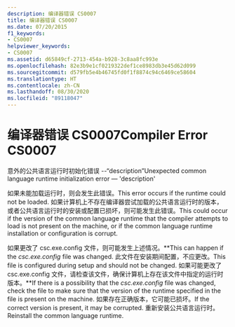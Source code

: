 ```yaml
---
description: 编译器错误 CS0007
title: 编译器错误 CS0007
ms.date: 07/20/2015
f1_keywords:
- CS0007
helpviewer_keywords:
- CS0007
ms.assetid: d65849cf-2713-454a-b928-3c8aa8fc993e
ms.openlocfilehash: 82e3b9e1cf0219322def1ce8983db3e45d62d099
ms.sourcegitcommit: d579fb5e4b46745fd0f1f8874c94c6469ce58604
ms.translationtype: HT
ms.contentlocale: zh-CN
ms.lasthandoff: 08/30/2020
ms.locfileid: "89118047"
---
```

# <a name="compiler-error-cs0007"></a><span data-ttu-id="40f4c-103">编译器错误 CS0007</span><span class="sxs-lookup"><span data-stu-id="40f4c-103">Compiler Error CS0007</span></span>

<span data-ttu-id="40f4c-104">意外的公共语言运行时初始化错误 --“description”</span><span class="sxs-lookup"><span data-stu-id="40f4c-104">Unexpected common language runtime initialization error — 'description'</span></span>

 <span data-ttu-id="40f4c-105">如果未能加载运行时，则会发生此错误。</span><span class="sxs-lookup"><span data-stu-id="40f4c-105">This error occurs if the runtime could not be loaded.</span></span> <span data-ttu-id="40f4c-106">如果计算机上不存在编译器尝试加载的公共语言运行时的版本，或者公共语言运行时的安装或配置已损坏，则可能发生此错误。</span><span class="sxs-lookup"><span data-stu-id="40f4c-106">This could occur if the version of the common language runtime that the compiler attempts to load is not present on the machine, or if the common language runtime installation or configuration is corrupt.</span></span>

 <span data-ttu-id="40f4c-107">如果更改了 csc.exe.config 文件，则可能发生上述情况。\*\*</span><span class="sxs-lookup"><span data-stu-id="40f4c-107">This can happen if the *csc.exe.config* file was changed.</span></span> <span data-ttu-id="40f4c-108">此文件在安装期间配置，不应更改。</span><span class="sxs-lookup"><span data-stu-id="40f4c-108">This file is configured during setup and should not be changed.</span></span> <span data-ttu-id="40f4c-109">如果可能更改了 csc.exe.config 文件，请检查该文件，确保计算机上存在该文件中指定的运行时版本。\*\*</span><span class="sxs-lookup"><span data-stu-id="40f4c-109">If there is a possibility that the *csc.exe.config* file was changed, check the file to make sure that the version of the runtime specified in the file is present on the machine.</span></span> <span data-ttu-id="40f4c-110">如果存在正确版本，它可能已损坏。</span><span class="sxs-lookup"><span data-stu-id="40f4c-110">If the correct version is present, it may be corrupted.</span></span> <span data-ttu-id="40f4c-111">重新安装公共语言运行时。</span><span class="sxs-lookup"><span data-stu-id="40f4c-111">Reinstall the common language runtime.</span></span>
